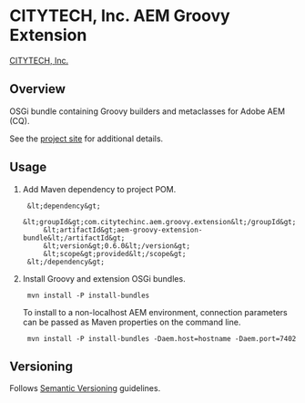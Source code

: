 # CITYTECH, Inc. AEM Groovy Extension

[CITYTECH, Inc.](http://www.citytechinc.com)

## Overview

OSGi bundle containing Groovy builders and metaclasses for Adobe AEM (CQ).

See the [project site](http://code.citytechinc.com/aem-groovy-extension) for additional details.

## Usage

1. Add Maven dependency to project POM.

        &lt;dependency&gt;
            &lt;groupId&gt;com.citytechinc.aem.groovy.extension&lt;/groupId&gt;
            &lt;artifactId&gt;aem-groovy-extension-bundle&lt;/artifactId&gt;
            &lt;version&gt;0.6.0&lt;/version&gt;
            &lt;scope&gt;provided&lt;/scope&gt;
        &lt;/dependency&gt;

2. Install Groovy and extension OSGi bundles.

        mvn install -P install-bundles

    To install to a non-localhost AEM environment, connection parameters can be passed as Maven properties on the command line.

        mvn install -P install-bundles -Daem.host=hostname -Daem.port=7402

## Versioning

Follows [Semantic Versioning](http://semver.org/) guidelines.